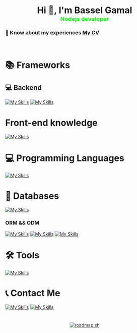 <h1 align="center">Hi 👋, I'm Bassel Gamal <br/>
<font size="4" color='lime'>Nodejs developer </font>
 </h1>
 <h3>
 📄 Know about my experiences 
 <a href="https://drive.google.com/file/d/19RjycYeZDgQsQ-iI86niQ74n7gysEJTv/view?usp=drive_link" rel="nofollow">My CV</a>
 </h3>

<br/>


# 📚 Frameworks
## 💻 Backend 
[![My Skills](https://skillicons.dev/icons?i=nodejs,expressjs,nestjs,firebase,jest,nginx,redis,graphql,rabbitmq&theme=dark)](https://skillicons.dev)
[![My Skills](https://camo.githubusercontent.com/e3aef779877ecfad97fc1e213d3c449a685e6766c0c7fdca210802d4a1f59302/68747470733a2f2f696d672e736869656c64732e696f2f62616467652f536f636b65742e696f2d626c61636b3f7374796c653d666f722d7468652d6261646765266c6f676f3d736f636b65742e696f266261646765436f6c6f723d303130313031)]()
<br/>

# Front-end knowledge 
[![My Skills](https://skillicons.dev/icons?i=react,nextjs,mui,tailwind,html,vite,css&theme=dark)](https://skillicons.dev)

# 💻 Programming Languages

[![My Skills](https://skillicons.dev/icons?i=javascript,typescript&theme=dark)](https://skillicons.dev)

# 💾 Databases

[![My Skills](https://skillicons.dev/icons?i=mysql,postgres,mongodb&theme=dark)](https://skillicons.dev)

### ORM && ODM
 [![My Skills](https://skillicons.dev/icons?i=prisma,sequelize&theme=dark)](https://skillicons.dev)
 [![My Skills](https://img.shields.io/badge/TypeOrm-grey?style=for-the-badge&logo=typeorm&logoColor=white)]()
 [![My Skills](https://img.shields.io/badge/mongoose-red?style=for-the-badge&logo=mongoose&logoColor=white)]()


# 🛠 Tools

 [![My Skills](https://skillicons.dev/icons?i=npm,pnpm,postman,docker,git,github,vscode,webpack&theme=dark)](https://skillicons.dev)

# 📞 Contact Me

 [![My Skills](https://skillicons.dev/icons?i=linkedin&theme=dark)](https://www.linkedin.com/in/devbasselgamal/)
 [![My Skills](https://skillicons.dev/icons?i=gmail&theme=dark)](mailto:dev.bassel.js@gmail.com)

#


<p align="center">
  <a href="https://roadmap.sh">
  <a href="https://roadmap.sh"><img src="https://roadmap.sh/card/wide/656243045145316d256fee33?variant=dark" alt="roadmap.sh"/></a>
  </a>
</p>
